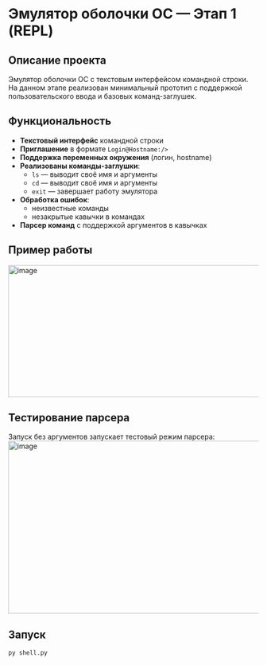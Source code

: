 # Эмулятор оболочки ОС — Этап 1 (REPL)

## Описание проекта
Эмулятор оболочки ОС с текстовым интерфейсом командной строки.
На данном этапе реализован минимальный прототип с поддержкой пользовательского ввода и базовых команд-заглушек.

## Функциональность
- **Текстовый интерфейс** командной строки
- **Приглашение** в формате `Login@Hostname:/>`
- **Поддержка переменных окружения** (логин, hostname)
- **Реализованы команды-заглушки**:
  - `ls` — выводит своё имя и аргументы
  - `cd` — выводит своё имя и аргументы
  - `exit` — завершает работу эмулятора
- **Обработка ошибок**:
  - неизвестные команды
  - незакрытые кавычки в командах
- **Парсер команд** с поддержкой аргументов в кавычках

## Пример работы
<img width="802" height="265" alt="image" src="https://github.com/user-attachments/assets/f61489d9-d068-43a0-9713-8d21ccdd5c6c" />

## Тестирование парсера

Запуск без аргументов запускает тестовый режим парсера:
<img width="1060" height="347" alt="image" src="https://github.com/user-attachments/assets/f810420e-a3e2-4c39-973b-528e7e3b8722" />

## Запуск
```bash
py shell.py
```
